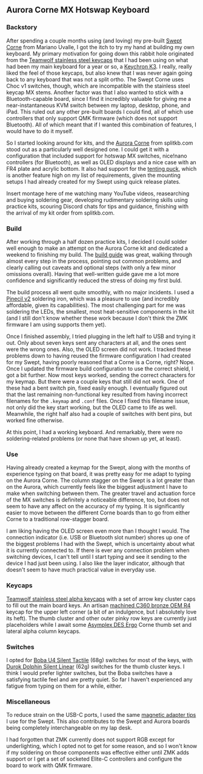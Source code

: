 ## Aurora Corne MX Hotswap Keyboard

### Backstory

After spending a couple months using (and loving) my pre-built [Swept Corne](https://github.com/SethMilliken/swept-corne-zmk/tree/seth) from Mariano Uvalle, I got the itch to try my hand at building my own keyboard. My primary motivation for going down this rabbit hole originated from the [Teamwolf stainless steel keycaps](https://drop.com/buy/teamwolf-stainless-steel-alpha-set-keycaps-v2?searchId=dd76bf4e17917301e79347352ee040c0) that I had been using on what had been my 
main keyboard for a year or so, a [Keychron K3](https://www.keychron.com/products/keychron-k3-wireless-mechanical-keyboard). I really, really liked the feel of those keycaps, but also knew that I was never again going back to any keyboard that was not a split ortho. The Swept Corne uses Choc v1 switches, though, which are incompatible with the stainless steel keycap MX stems. Another factor was that I also wanted to stick with a Bluetooth-capable board, since I find it incredibly valuable for giving me a near-instantaneous KVM switch between my laptop, desktop, phone, and iPad. This ruled out any other pre-built boards I could find, all of which use controllers that only support QMK firmware (which does not support Bluetooth). All of which meant that if I wanted this combination of features, I would have to do it myself.

So I started looking around for kits, and the [Aurora Corne](https://splitkb.com/collections/keyboard-kits/products/aurora-corne-pcb-kit) from splitkb.com stood out as a particularly well designed one. I could get it with a configuration that included support for hotswap MX switches, nice!nano controllers (for Bluetooth), as well as OLED displays and a nice case with an FR4 plate and acrylic bottom. It also had support for the [tenting puck](https://splitkb.com/products/tenting-puck), which is another feature high on my list of requirements, given the mounting setups I had already created for my Swept using quick release plates.

Insert montage here of me watching many YouTube videos, reasearching and buying soldering gear, developing rudimentary soldering skills using practice kits, scouring Discord chats for tips and guidance, finishing with the arrival of my kit order from splitkb.com.

### Build

After working through a half dozen practice kits, I decided I could solder well enough to make an attempt on the Aurora Corne kit and dedicated a weekend to finishing my build. The [build guide](https://docs.splitkb.com/hc/en-us/articles/6269789921564-Aurora-Build-Guide-Introduction) was great, walking through almost every step in the process, pointing out common problems, and clearly calling out caveats and optional steps (with only a few minor omissions overall). Having that well-written guide gave me a lot more confidence and significantly reduced the stress of doing my first buld.

The build process all went quite smoothly, with no major incidents. I used a [Pinecil v2](https://www.pine64.org/pinecil/) soldering iron, which was a pleasure to use (and incredibly affordable, given its capabilities). The most challenging part for me was soldering the LEDs, the smallest, most heat-sensitive components in the kit (and I still don't know whether these work because I don't think the ZMK firmware I am using supports them yet).

 Once I finished assembly, I tried plugging in the left half to USB and trying it out. Only about seven keys sent any characters at all, and the ones sent were the wrong ones. Also, the OLED screen did not work. I tracked these problems down to having reused the firmware configuration I had created for my Swept, having poorly reasoned that a Corne is a Corne, right? Nope. Once I updated the firmware build configuration to use the correct shield, I got a bit further. Now most keys worked, sending the correct characters for my keymap. But there were a couple keys that still did not work. One of these had a bent switch pin, fixed easily enough. I eventually figured out that the last remaining non-functional key resulted from having incorrect filenames for the `.keymap` and `.conf` files. Once I fixed this filename issue, not only did the key start working, but the OLED came to life as well. Meanwhile, the right half also had a couple of switches with bent pins, but worked fine otherwise.

At this point, I had a working keyboard. And remarkably, there were no soldering-related problems (or none that have shown up yet, at least).

### Use

Having already created a keymap for the Swept, along with the months of experience typing on that board, it was pretty easy for me adapt to typing on the Aurora Corne. The column stagger on the Swept is a lot greater than on the Aurora, which currently feels like the biggest adjustment I have to make when switching between them. The greater travel and actuation force of the MX switches is definitely a noticeable difference, too, but does not seem to have any affect on the accuracy of my typing. It is significantly easier to move between the different Corne boards than to go from either Corne to a traditional row-stagger board.

I am liking having the OLED screen even more than I thought I would. The connection indicator (i.e. USB or Bluetooth slot number) shores up one of the biggest problems I had with the Swept, which is uncertainty about what it is currently connected to. If there is ever any connection problem when switching devices, I can't tell until I start typing and see it sending to the device I had just been using. I also like the layer indicator, although that doesn't seem to have much practical value in everyday use.

### Keycaps

[Teamwolf stainless steel alpha keycaps](https://drop.com/buy/teamwolf-stainless-steel-alpha-set-keycaps-v2?searchId=dd76bf4e17917301e79347352ee040c0) with a set of arrow key cluster caps to fill out the main board keys. An artisan [machined C360 bronze OEM R4](https://www.etsy.com/listing/823240795/machined-brass-mx-keycap-oem-r4-esc) keycap for the upper left corner (a bit of an indulgence, but I absolutely love its heft). The thumb cluster and other outer pinky row keys are currently just placeholders while I await some [Asymplex DES Ergo](https://www.asymplex.xyz/product/des-ergo-caps) Corne thumb set and lateral alpha column keycaps.

### Switches

I opted for [Boba U4 Silent Tactile](https://ringerkeys.com/collections/switches/products/gazzew-boba-u4-silent-tactile-switches?variant=40184474042450) (68g) switches for most of the keys, with [Durok Dolphin Silent Linear](https://www.amazon.com/gp/product/B08G81RZL1) (62g) switches for the thumb cluster keys. I think I would prefer lighter switches, but the Boba switches have a satisfying tactile feel and are pretty quiet. So far I haven't experienced any fatigue from typing on them for a while, either.

### Miscellaneous

To reduce strain on the USB-C ports, I used the same [magnetic adapter tips](https://www.amazon.com/gp/product/B09YNKT2QS) I use for the Swept. This also contributes to the Swept and Aurora boards being completely interchangeable on my lap desk.

I had forgotten that ZMK currently does not support RGB except for underlighting, which I opted not to get for some reason, and so I won't know if my soldering on those components was effective either until ZMK adds support or I get a set of socketed Elite-C controllers and configure the board to work with QMK firmware.
